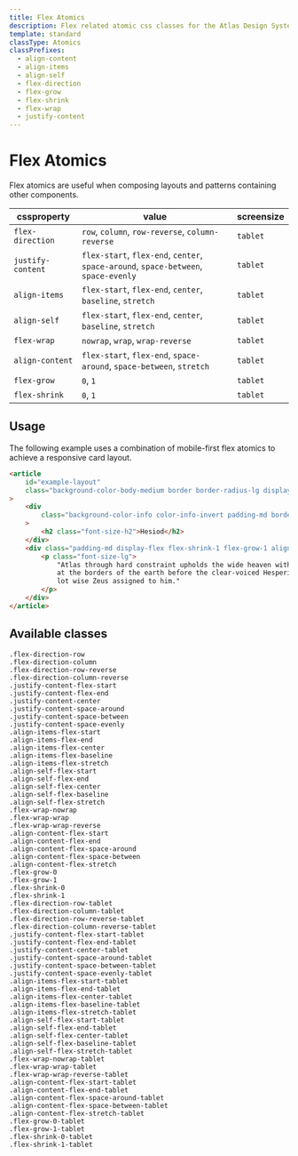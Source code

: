 ```yaml
---
title: Flex Atomics
description: Flex related atomic css classes for the Atlas Design System
template: standard
classType: Atomics
classPrefixes:
  - align-content
  - align-items
  - align-self
  - flex-direction
  - flex-grow
  - flex-shrink
  - flex-wrap
  - justify-content
---
```


# Flex Atomics

Flex atomics are useful when composing layouts and patterns containing other components.

| cssproperty       | value                                                                               | screensize |
| ----------------- | ----------------------------------------------------------------------------------- | ---------- |
| `flex-direction`  | `row`, `column`, `row-reverse`, `column-reverse`                                    | `tablet`   |
| `justify-content` | `flex-start`, `flex-end`, `center`, `space-around`, `space-between`, `space-evenly` | `tablet`   |
| `align-items`     | `flex-start`, `flex-end`, `center`, `baseline`, `stretch`                           | `tablet`   |
| `align-self`      | `flex-start`, `flex-end`, `center`, `baseline`, `stretch`                           | `tablet`   |
| `flex-wrap`       | `nowrap`, `wrap`, `wrap-reverse`                                                    | `tablet`   |
| `align-content`   | `flex-start`, `flex-end`, `space-around`, `space-between`, `stretch`                | `tablet`   |
| `flex-grow`       | `0`, `1`                                                                            | `tablet`   |
| `flex-shrink`     | `0`, `1`                                                                            | `tablet`   |

## Usage

The following example uses a combination of mobile-first flex atomics to achieve a responsive card layout.

```html
<article
	id="example-layout"
	class="background-color-body-medium border border-radius-lg display-flex flex-direction-column flex-direction-row-tablet"
>
	<div
		class="background-color-info color-info-invert padding-md border-radius-lg display-flex align-items-center flex-shrink-0 flex-grow-0 "
	>
		<h2 class="font-size-h2">Hesiod</h2>
	</div>
	<div class="padding-md display-flex flex-shrink-1 flex-grow-1 align-items-center">
		<p class="font-size-lg">
			"Atlas through hard constraint upholds the wide heaven with unwearying head and arms, standing
			at the borders of the earth before the clear-voiced Hesperides (Ladies of the West); for this
			lot wise Zeus assigned to him."
		</p>
	</div>
</article>
```

## Available classes

```atomics-filter
.flex-direction-row
.flex-direction-column
.flex-direction-row-reverse
.flex-direction-column-reverse
.justify-content-flex-start
.justify-content-flex-end
.justify-content-center
.justify-content-space-around
.justify-content-space-between
.justify-content-space-evenly
.align-items-flex-start
.align-items-flex-end
.align-items-flex-center
.align-items-flex-baseline
.align-items-flex-stretch
.align-self-flex-start
.align-self-flex-end
.align-self-flex-center
.align-self-flex-baseline
.align-self-flex-stretch
.flex-wrap-nowrap
.flex-wrap-wrap
.flex-wrap-wrap-reverse
.align-content-flex-start
.align-content-flex-end
.align-content-flex-space-around
.align-content-flex-space-between
.align-content-flex-stretch
.flex-grow-0
.flex-grow-1
.flex-shrink-0
.flex-shrink-1
.flex-direction-row-tablet
.flex-direction-column-tablet
.flex-direction-row-reverse-tablet
.flex-direction-column-reverse-tablet
.justify-content-flex-start-tablet
.justify-content-flex-end-tablet
.justify-content-center-tablet
.justify-content-space-around-tablet
.justify-content-space-between-tablet
.justify-content-space-evenly-tablet
.align-items-flex-start-tablet
.align-items-flex-end-tablet
.align-items-flex-center-tablet
.align-items-flex-baseline-tablet
.align-items-flex-stretch-tablet
.align-self-flex-start-tablet
.align-self-flex-end-tablet
.align-self-flex-center-tablet
.align-self-flex-baseline-tablet
.align-self-flex-stretch-tablet
.flex-wrap-nowrap-tablet
.flex-wrap-wrap-tablet
.flex-wrap-wrap-reverse-tablet
.align-content-flex-start-tablet
.align-content-flex-end-tablet
.align-content-flex-space-around-tablet
.align-content-flex-space-between-tablet
.align-content-flex-stretch-tablet
.flex-grow-0-tablet
.flex-grow-1-tablet
.flex-shrink-0-tablet
.flex-shrink-1-tablet
```
